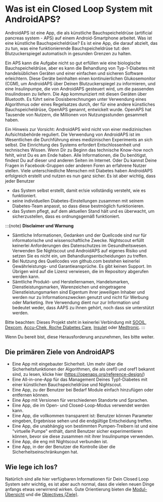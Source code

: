 # Was ist ein Closed Loop System mit AndroidAPS?

AndroidAPS ist eine App, die als künstliche Bauchspeicheldrüse (artificial pancreas system - APS) auf einem Android-Smartphone arbeitet. Was ist eine künstliche Bauchspeicheldrüse? Es ist eine App, die darauf abzielt, das zu tun, was eine funktionierende Bauchspeicheldrüse tut: den Blutzuckerspiegel automatisch in gesunden Grenzen zu halten.

Ein APS kann die Aufgabe nicht so gut erfüllen wie eine biologische Bauchspeicheldrüse, aber es kann die Behandlung von Typ-1-Diabetes mit handelsüblichen Geräten und einer einfachen und sicheren Software erleichtern.  Diese Geräte beinhalten einen kontinuierlichen Glukosemonitor (CGM), um AndroidAPS über Deinen Blutzuckerspiegel zu informieren, und eine Insulinpumpe, die von AndroidAPS gesteuert wird, um die passenden Insulindosen zu liefern.  Die App kommuniziert mit diesen Geräten über Bluetooth. Es führt seine Dosisberechnungen unter Verwendung eines Algorithmus oder eines Regelsatzes durch, der für eine andere künstliches Bauchspeicheldrüse, OpenAPS genannt, entwickelt wurde. OpenAPS hat Tausende von Nutzern, die Millionen von Nutzungsstunden gesammelt haben.

Ein Hinweis zur Vorsicht: AndroidAPS wird nicht von einer medizinischen Aufsichtsbehörde reguliert. Die Verwendung von AndroidAPS ist im Wesentlichen die Durchführung eines medizinischen Experiments an sich selbst. Die Einrichtung des Systems erfordert Entschlossenheit und technisches Wissen. Wenn Dir zu Beginn das technische Know-how noch fehlt, wirst Du es am Ende haben. Alle Informationen, die Du benötigst, findest Du auf dieser und anderen Seiten im Internet. Oder Du kannst Deine Fragen in Facebook-Gruppen oder anderen Foren an erfahrene Nutzer stellen. Viele unterschiedliche Menschen mit Diabetes haben AndroidAPS erfolgreich erstellt und nutzen es nun ganz sicher. Es ist aber wichtig, dass jeder Benutzer

- das System selbst erstellt, damit er/sie vollständig versteht, wie es funktioniert.
- seine individuellen Diabetes-Einstellungen zusammen mit seinem Diabetes-Team anpasst, so dass diese bestmöglich funktionieren.
- das System pflegt, auf dem aktuellen Stand hält und es überwacht, um sicherzustellen, dass es ordnungsgemäß funktioniert.

:::{note}
**Disclaimer und Warnung**

- Sämtliche Informationen, Gedanken und der Quellcode sind nur für informatorische und wissenschaftliche Zwecke. Nightscout erfüllt keinerlei Anforderungen des Datenschutzes im Gesundheitswesen. Verwenden Sie Nightscout und AndroidAPS auf eigenes Risiko und setzen Sie es nicht ein, um Behandlungsentscheidungen zu treffen.
- Bei Nutzung des Quellcodes von github.com bestehen keinerlei Gewährleistungs- und Garantieansprüche. Es gibt keinen Support. Im Übrigen wird auf die Lizenz verwiesen, die im Repository abgerufen werden kann.
- Sämtliche Produkt- und Herstellernamen, Handelsmarken, Dienstleistungsmarken, Warenzeichen und eingetragene Dienstleistungsmarken sind Eigentum ihrer jeweiligen Inhaber und werden nur zu Informationszwecken genutzt und nicht für Werbung oder Marketing. Ihre Verwendung dient nur zur Information und bedeutet weder, dass AAPS zu ihnen gehört, noch dass sie unterstützt werden.

Bitte beachten: Dieses Projekt steht in keinerlei Verbindung mit [SOOIL](http://www.sooil.com/eng/), [Dexcom](https://www.dexcom.com/), [Accu-Chek, Roche Diabetes Care](https://www.accu-chek.com/), [Insulet](https://www.insulet.com/) oder [Medtronic](https://www.medtronic.com/).
:::

Wenn Du bereit bist, diese Herausforderung anzunehmen, lies bitte weiter.

## Die primären Ziele von AndroidAPS

- Eine App mit eingebauter Sicherheit. Um mehr über die Sicherheitsfunktionen der Algorithmen, die als oref0 und oref1 bekannt sind, zu lesen, klicke hier (<https://openaps.org/reference-design/>)
- Eine All-in-one-App für das Management Deines Typ1-Diabetes mit einer künstlichen Bauchspeicheldrüse und Nightscout.
- Eine App, zu der Benutzer bei Bedarf Module einfach hinzufügen oder entfernen können.
- Eine App mit Versionen für verschiedenen Standorte und Sprachen.
- Eine App, die im Open- und Closed-Loop-Modus verwendet werden kann.
- Eine App, die vollkommen transparent ist: Benutzer können Parameter eingeben, Ergebnisse sehen und die endgültige Entscheidung treffen.
- Eine App, die unabhängig von bestimmten Pumpen-Treibern ist und eine "virtuelle Pumpe" enthält, damit Benutzer sicher experimentieren können, bevor sie diese zusammen mit ihrer Insulinpumpe verwenden.
- Eine App, die eng mit Nightscout verbunden ist.
- Eine App, in der der Benutzer die Kontrolle über die Sicherheitseinschränkungen hat.

## Wie lege ich los?

Natürlich sind alle hier verfügbaren Informationen für Dein Closed Loop System sehr wichtig, es ist aber auch normal, dass die vielen neuen Dinge anfangs etwas verwirrend wirken.
Gute Orientierung bieten die [Modul-Übersicht](../Module/module.md) und die [Objectives (Ziele)](../Usage/Objectives.html).
